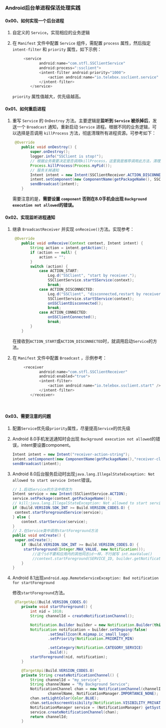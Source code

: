 ### Android后台单进程保活处理实践

#### 0x00、如何实现一个后台进程

1. 自定义的 `Service`，实现相应的业务逻辑

2. 在 `Manifest` 文件中配置 `Service` 组件，需配置 `process` 属性，然后指定 `intent-filter` 和 `priority` 属性，如下示例：

   ```java
   		<service
               android:name="com.stfl.SSClientService"
               android:process=":ssclient">
               <intent-filter android:priority="1000">
                   <action android:name="io.telebox.ssclient.service" />
               </intent-filter>
           </service>
   ```

   `priority` 属性值越大，优先级越高。


#### 0x01、如何重启进程

1. 重写 `Service` 的 `OnDestroy` 方法。主要逻辑是**监听到 `Service` 被杀掉后**，发送一个 `Broadcast` 通知，重新启动 `Service` 进程。根据不同的业务逻辑，可以选择是否调用 `killProcess` 方法，彻底清理所有进程资源。可参考如下：

   ```java
   	@Override
       public void onDestroy() {
           super.onDestroy();
           logger.info("SSClient is stop!");
           // 根据业务需要决定是否调用killProcess，这里我是推荐调用此方法，清理资源。
           Process.killProcess(Process.myPid());
           // 服务关掉通知
           Intent intent = new Intent(SSClientReceiver.ACTION_DISCONNECTED);
           intent.setComponent(new ComponentName(getPackageName(), SSClientReceiver.class.getName()));
           sendBroadcast(intent);
       }
   
   ```

   需要注意的是，**需要设置 `component` 否则在8.0手机会出现 `Background execution not allowed`的错误。**

#### 0x02、实现监听进程通知

1. 继承 `BroadcastReceiver` 并实现 `onReceive()`方法。实现参考：

   ```java
   	@Override
       public void onReceive(Context context, Intent intent) {
           String action = intent.getAction();
           if (action == null) {
               action = "";
           }
           switch (action) {
               case ACTION_START:
                   Log.d("SSClient", "start by receiver.");
                   SSClientService.startSService(context);
                   break;
               case ACTION_DISCONNECTED:
                   Log.d("SSClient", "disconnected,restart by receiver.");
                   SSClientService.startSService(context);
                   onSSClientDisconnected();
                   break;
               case ACTION_CONNECTED:
                   onSSClientConnected();
                   break;
           }
       }
   ```

   在接收到`ACTION_START`或`ACTION_DISCONNECTED`时，就调用启动`Service`的方法。



2. 在 `Manifest` 文件中配置 `Broadcast` ，示例参考：

   ```java
   		<receiver
               android:name="com.stfl.SSClientReceiver"
               android:enabled="true">
               <intent-filter>
                   <action android:name="io.telebox.ssclient.start" />
               </intent-filter>
           </receiver>
   ```


​    

#### 0x03、需要注意的问题

1. 配置`Service`优先级`priority`属性，尽量提高`Service`的优先级

2. Android 8.0手机发送通知时会出现 `Background execution not allowed`的错误，intent要设置component。

   ```java
   Intent intent = new Intent("receiver-action-string");
   intent.setComponent(new ComponentName(getPackageName(),"receiver-class-name"));
   sendBroadcast(intent);
   ```

3. Android 8.0后台服务启动时出现`java.lang.IllegalStateException: Not allowed to start service Intent`错误。

   ```java
   // 1.启动Service的方法中修改为
   Intent service = new Intent(SSClientService.ACTION);
   service.setPackage(context.getPackageName());
   // kill:java.lang.IllegalStateException: Not allowed to start service Intent
   if (Build.VERSION.SDK_INT >= Build.VERSION_CODES.O) {
   	context.startForegroundService(service);
   } else {
       context.startService(service);
   }
   // 2.在Service类中调用startForeground方法
   public void onCreate() {
   	super.onCreate();
       if (Build.VERSION.SDK_INT >= Build.VERSION_CODES.O) {
       	startForeground(Integer.MAX_VALUE, new Notification());
          	//这个id不要和应用内的其他同志id一样，不行就写 int.maxValue()
         	//context.startForeground(SERVICE_ID, builder.getNotification());
       }
   }
   ```

4. Android 8.1出现`android.app.RemoteServiceException: Bad notification for startForeground`

   修改`startForeground`方法。

   ```java
   	@TargetApi(Build.VERSION_CODES.O)
       private void startForeground() {
           int nid = 1010;
           String channelId = createNotificationChannel();
   
           Notification.Builder builder = new Notification.Builder(this, channelId);
           Notification notification = builder.setOngoing(false)
                   .setSmallIcon(R.mipmap.ic_small_logo)
                   .setPriority(Notification.PRIORITY_MIN)
   
                   .setCategory(Notification.CATEGORY_SERVICE)
                   .build();
           startForeground(nid, notification);
       }
   
       @TargetApi(Build.VERSION_CODES.O)
       private String createNotificationChannel() {
           String channelId = "my_service";
           String channelName = "My Background Service";
           NotificationChannel chan = new NotificationChannel(channelId,
                   channelName, NotificationManager.IMPORTANCE_NONE);
           chan.setLightColor(Color.BLUE);
           chan.setLockscreenVisibility(Notification.VISIBILITY_PRIVATE);
           NotificationManager service = (NotificationManager) getSystemService(Context.NOTIFICATION_SERVICE);
           service.createNotificationChannel(chan);
           return channelId;
       }
   ```



